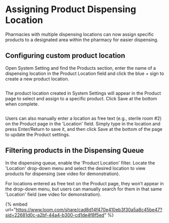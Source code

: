 # Assigning Product Dispensing Location

Pharmacies with multiple dispensing locations can now assign specific products to a designated area within the pharmacy for easier dispensing.

## Configuring custom product location

Open System Setting and find the Products section, enter the name of a dispensing location in the Product Location field and click the blue + sign to create a new product location.

<figure><img src="https://lh7-rt.googleusercontent.com/docsz/AD_4nXedwbL4TlQZoSm2R1Ggnw4_LWMV0G7sEsImxqllV96mLViOhLkkOiyqYhCqgxPIcdLmWiIeiQ0yZifHvx_2L5ViKGgRyoZVYE-hu-I9VwDeQCKpM25riX1U2hZDkMoNk0gWoEle7hdPZf-bmRjqZ-3ToX0?key=Hg3utYaj0SD3m5_oJMObpw" alt=""><figcaption></figcaption></figure>

The product location created in System Settings will appear in the Product page to select and assign to a specific product. Click Save at the bottom when complete.

<figure><img src="https://lh7-rt.googleusercontent.com/docsz/AD_4nXdHV01XaL4BplfT6xH5fFX3nugykbIv_26qEKvAL_FyyvHsGctPu6LmxsHuzWWeDMDHL4Og15Zdbj4_L5SkWiYKveOiVT3AXhmBaDfgZe1r_KD4CD7tWkFihPOeDXBhGjg4cwBlM_xalWF-ArkgYG7QOFbh?key=Hg3utYaj0SD3m5_oJMObpw" alt=""><figcaption></figcaption></figure>

Users can also manually enter a location as free text (e.g., sterile room #2) on the Product page in the 'Location' field. Simply type in the location and press Enter/Return to save it, and then click Save at the bottom of the page to update the Product settings.&#x20;

## Filtering products in the Dispensing Queue

In the dispensing queue, enable the 'Product Location' filter. Locate the 'Location' drop-down menu and select the desired location to view products for dispensing (see video for demonstration).&#x20;

For locations entered as free text on the Product page, they won’t appear in the drop-down menu, but users can manually search for them in that same 'Location' field (see video for demonstration).&#x20;

{% embed url="https://www.loom.com/share/cad8d14f470e410eb3f30a5a8c45be47?sid=22681d0c-a2bf-44a4-b300-cd1de4f8f5ed" %}

